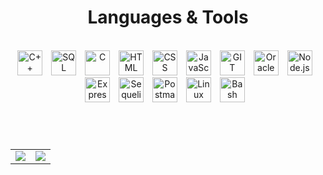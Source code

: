 <!--![Top Langs](https://github-readme-stats.vercel.app/api/top-langs/?username=Corina-Simionescu&layout=compact&theme=dark)
![Corina's GitHub stats](https://github-readme-stats.vercel.app/api?username=Corina-Simionescu&theme=dark&rank_icon=github)-->

<h1 align="center">Languages & Tools</h1>

</br>

<div align="center">
  <img alt="C++" width=40px style="padding-right:10px;" src="https://cdn.jsdelivr.net/gh/devicons/devicon@latest/icons/cplusplus/cplusplus-plain.svg" />
  <img alt="SQL Developer" width=40px style="padding-right:10px;" src="https://cdn.jsdelivr.net/gh/devicons/devicon@latest/icons/sqldeveloper/sqldeveloper-original.svg" />
  <img alt="C" width=40px style="padding-right:10px;" src="https://cdn.jsdelivr.net/gh/devicons/devicon@latest/icons/c/c-plain.svg" />
  <img alt="HTML" width=40px style="padding-right:10px;" src="https://cdn.jsdelivr.net/gh/devicons/devicon@latest/icons/html5/html5-plain.svg" />
  <img alt="CSS" width=40px style="padding-right:10px;" src="https://cdn.jsdelivr.net/gh/devicons/devicon@latest/icons/css3/css3-plain.svg" />
  <img alt="JavaScript" width=40px style="padding-right:10px;" src="https://cdn.jsdelivr.net/gh/devicons/devicon@latest/icons/javascript/javascript-original.svg" />
  <img alt="GIT" width=40px style="padding-right:10px;" src="https://cdn.jsdelivr.net/gh/devicons/devicon@latest/icons/git/git-original.svg" />   
  <img alt="Oracle" width=40px style="padding-right:10px;" src="https://cdn.jsdelivr.net/gh/devicons/devicon@latest/icons/oracle/oracle-original.svg" />
  <img alt="Node.js" width=40px style="padding-right:10px;" src="https://cdn.jsdelivr.net/gh/devicons/devicon@latest/icons/nodejs/nodejs-plain.svg" />
  <img alt="Express.js" width=40px style="padding-right:10px;" src="https://cdn.jsdelivr.net/gh/devicons/devicon@latest/icons/express/express-original.svg" />
  <img alt="Sequelize" width=40px style="padding-right:10px;" src="https://cdn.jsdelivr.net/gh/devicons/devicon@latest/icons/sequelize/sequelize-plain.svg" />
  <img alt="Postman" width=40px style="padding-right:10px;" src="https://cdn.jsdelivr.net/gh/devicons/devicon@latest/icons/postman/postman-plain.svg" />
  <img alt="Linux" width=40px style="padding-right:10px;" src="https://cdn.jsdelivr.net/gh/devicons/devicon@latest/icons/linux/linux-original.svg" />
  <img alt="Bash" width=40px style="padding-right:10px;" src="https://cdn.jsdelivr.net/gh/devicons/devicon@latest/icons/bash/bash-plain.svg" />
</div>

<h1></h1>

</br>

<table align="center">
    <tr>
        <td>
            <img src="https://github-readme-stats.vercel.app/api/top-langs/?username=Corina-Simionescu&layout=compact&theme=dark">
        </td>
        <td>
            <img src="https://github-readme-stats.vercel.app/api?username=Corina-Simionescu&theme=dark&rank_icon=github">
        </td>
    </tr>
</table>
